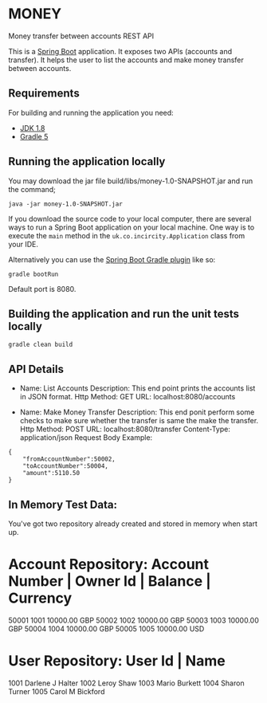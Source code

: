 # MONEY
Money transfer between accounts REST API

This is a [Spring Boot](http://projects.spring.io/spring-boot/) application.
It exposes two APIs (accounts and transfer).
It helps the user to list the accounts and make money transfer between accounts.

## Requirements

For building and running the application you need:

- [JDK 1.8](http://www.oracle.com/technetwork/java/javase/downloads/jdk8-downloads-2133151.html)
- [Gradle 5](https://gradle.org/)

## Running the application locally

You may download the jar file build/libs/money-1.0-SNAPSHOT.jar and run the command;
```shell
java -jar money-1.0-SNAPSHOT.jar
```
If you download the source code to your local computer, there are several ways to run a Spring Boot application on your local machine. One way is to execute the `main` method in the `uk.co.incircity.Application` class from your IDE.

Alternatively you can use the [Spring Boot Gradle plugin](https://docs.spring.io/spring-boot/docs/current/reference/html/using-boot-running-your-application.html#using-boot-running-with-the-gradle-plugin) like so:

```shell
gradle bootRun
```

Default port is 8080.

## Building the application and run the unit tests locally

```shell
gradle clean build
```

## API Details
- Name: List Accounts
  Description: This end point prints the accounts list in JSON format.
  Http Method: GET
  URL: localhost:8080/accounts

- Name: Make Money Transfer
  Description: This end ponit perform some checks to make sure whether the transfer is same the make the transfer.
  Http Method: POST
  URL: localhost:8080/transfer
  Content-Type: application/json
  Request Body Example: 
```shell
{
	"fromAccountNumber":50002,
	"toAccountNumber":50004,
	"amount":5110.50
}
```

## In Memory Test Data:
You've got two repository already created and stored in memory when start up. 

Account Repository:
Account Number | Owner Id  | Balance       | Currency
=====================================================
50001            1001        10000.00        GBP
50002            1002        10000.00        GBP
50003            1003        10000.00        GBP
50004            1004        10000.00        GBP
50005            1005        10000.00        USD

User Repository: 
User Id  |  Name
=============================
1001        Darlene J Halter
1002        Leroy Shaw
1003        Mario Burkett
1004        Sharon Turner
1005        Carol M Bickford
